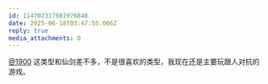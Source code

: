```yaml
---
id: 114702317981976848
date: 2025-06-18T03:47:55.066Z
reply: true
media_attachments: 0
---
```


[@1900](https://social.1900.live/@1900) 这类型和仙剑差不多，不是很喜欢的类型，我现在还是主要玩跟人对抗的游戏。

